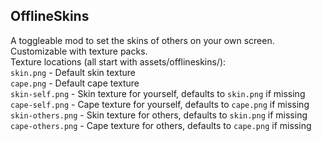 ## OfflineSkins

A toggleable mod to set the skins of others on your own screen. Customizable with texture packs.  
Texture locations (all start with assets/offlineskins/):  
`skin.png` - Default skin texture  
`cape.png` - Default cape texture  
`skin-self.png` - Skin texture for yourself, defaults to `skin.png` if missing  
`cape-self.png` - Cape texture for yourself, defaults to `cape.png` if missing  
`skin-others.png` - Skin texture for others, defaults to `skin.png`  if missing  
`cape-others.png` - Cape texture for others, defaults to `cape.png`  if missing  
